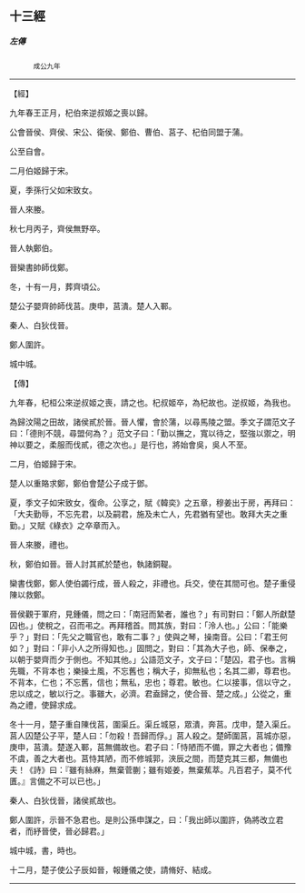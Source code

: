 

## 十三經

##### 左傳
　　　`成公九年`

* * *

【經】

九年春王正月，杞伯來逆叔姬之喪以歸。

公會晉侯、齊侯、宋公、衛侯、鄭伯、曹伯、莒子、杞伯同盟于蒲。

公至自會。

二月伯姬歸于宋。

夏，季孫行父如宋致女。

晉人來媵。

秋七月丙子，齊侯無野卒。

晉人執鄭伯。

晉欒書帥師伐鄭。

冬，十有一月，葬齊頃公。

楚公子嬰齊帥師伐莒。庚申，莒潰。楚人入鄆。

秦人、白狄伐晉。

鄭人圍許。

城中城。

【傳】

九年春，杞桓公來逆叔姬之喪，請之也。杞叔姬卒，為杞故也。逆叔姬，為我也。

為歸汶陽之田故，諸侯貳於晉。晉人懼，會於蒲，以尋馬陵之盟。季文子謂范文子曰：「德則不競，尋盟何為？」范文子曰：「勤以撫之，寬以待之，堅強以禦之，明神以要之，柔服而伐貳，德之次也。」是行也，將始會吳，吳人不至。

二月，伯姬歸于宋。

楚人以重賂求鄭，鄭伯會楚公子成于鄧。

夏，季文子如宋致女，復命。公享之，賦《韓奕》之五章，穆姜出于房，再拜曰：「大夫勤辱，不忘先君，以及嗣君，施及未亡人，先君猶有望也。敢拜大夫之重勤。」又賦《綠衣》之卒章而入。

晉人來媵，禮也。

秋，鄭伯如晉。晉人討其貳於楚也，執諸銅鞮。

欒書伐鄭，鄭人使伯蠲行成，晉人殺之，非禮也。兵交，使在其間可也。楚子重侵陳以救鄭。

晉侯觀于軍府，見鍾儀，問之曰：「南冠而縶者，誰也？」有司對曰：「鄭人所獻楚囚也。」使稅之，召而弔之。再拜稽首。問其族，對曰：「泠人也。」公曰：「能樂乎？」對曰：「先父之職官也，敢有二事？」使與之琴，操南音。公曰：「君王何如？」對曰：「非小人之所得知也。」固問之，對曰：「其為大子也，師、保奉之，以朝于嬰齊而夕于側也。不知其他。」公語范文子，文子曰：「楚囚，君子也。言稱先職，不背本也；樂操土風，不忘舊也；稱大子，抑無私也；名其二卿，尊君也。不背本，仁也；不忘舊，信也；無私，忠也；尊君。敏也。仁以接事，信以守之，忠以成之，敏以行之。事雖大，必濟。君盍歸之，使合晉、楚之成。」公從之，重為之禮，使歸求成。

冬十一月，楚子重自陳伐莒，圍渠丘。渠丘城惡，眾潰，奔莒。戊申，楚入渠丘。莒人囚楚公子平，楚人曰：「勿殺！吾歸而俘。」莒人殺之。楚師圍莒，莒城亦惡，庚申，莒潰。楚遂入鄆，莒無備故也。君子曰：「恃陋而不備，罪之大者也；備豫不虞，善之大者也。莒恃其陋，而不修城郭，浹辰之間，而楚克其三都，無備也夫！《詩》曰：『雖有絲麻，無棄菅蒯；雖有姬姜，無棄蕉萃。凡百君子，莫不代匱。』言備之不可以已也。」

秦人、白狄伐晉，諸侯貳故也。

鄭人圍許，示晉不急君也。是則公孫申謀之，曰：「我出師以圍許，偽將改立君者，而紓晉使，晉必歸君。」

城中城，書，時也。

十二月，楚子使公子辰如晉，報鍾儀之使，請脩好、結成。

* * *

